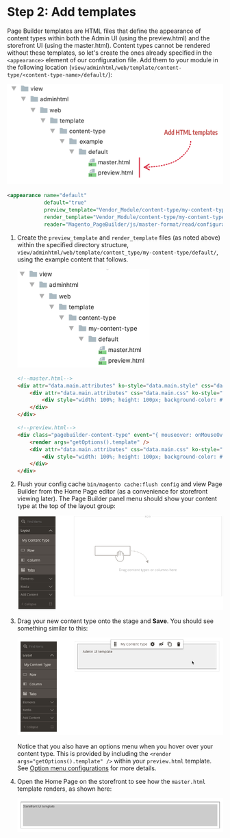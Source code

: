 <!-- {% raw %} -->

# Step 2: Add templates

Page Builder templates are HTML files that define the appearance of content types within both the Admin UI (using the preview.html) and the storefront UI (using the master.html). Content types cannot be rendered without these templates, so let's create the ones already specified in the `<appearance>` element of our configuration file. Add them to your module in the following location (`view/adminhtml/web/template/content-type/<content-type-name>/default/`):

![Create config file](../images/step2-add-templates.png)

``` xml
<appearance name="default"
            default="true"
            preview_template="Vendor_Module/content-type/my-content-type/default/preview"
            render_template="Vendor_Module/content-type/my-content-type/default/master"
            reader="Magento_PageBuilder/js/master-format/read/configurable">
```

1. Create the `preview_template` and `render_template` files (as noted above) within the specified directory structure, `view/adminhtml/web/template/content_type/my-content-type/default/`, using the example content that follows.

    ![Page Builder templates](../images/templates-directory-structure.png)
  
    ```html
    <!--master.html-->
    <div attr="data.main.attributes" ko-style="data.main.style" css="data.main.css">
        <div attr="data.main.attributes" css="data.main.css" ko-style="data.main.style">
            <div style="width: 100%; height: 100px; background-color: #cccccc;">Storefront UI template</div>
        </div>
    </div>
    ```
       
    ```html
    <!--preview.html-->
    <div class="pagebuilder-content-type" event="{ mouseover: onMouseOver, mouseout: onMouseOut }, mouseoverBubble: false">
        <render args="getOptions().template" />
        <div attr="data.main.attributes" css="data.main.css" ko-style="data.main.style">
            <div style="width: 100%; height: 100px; background-color: #f1f1f1; padding: 20px;">Admin UI template</div>
        </div>
    </div>
    ```

2. Flush your config cache `bin/magento cache:flush config` and view Page Builder from the Home Page editor (as a convenience for storefront viewing later). The Page Builder panel menu should show your content type at the top of the layout group:
   
   ![Page Builder Panel Config](../images/create-config-file-1.png) 
   
3. Drag your new content type onto the stage and **Save**. You should see something similar to this:

    ![Admin preview.html template](../images/drag-content-type-to-stage.png) 
    
    Notice that you also have an options menu when you hover over your content type. This is provided by including the `<render args="getOptions().template" />` within your `preview.html` template. See [Option menu configurations](option-menu-configurations.md) for more details.
    
4. Open the Home Page on the storefront to see how the `master.html` template renders, as shown here:

    ![Storefront master.html template](../images/content-type-master-template.png) 
    
<!-- {% endraw %} -->
